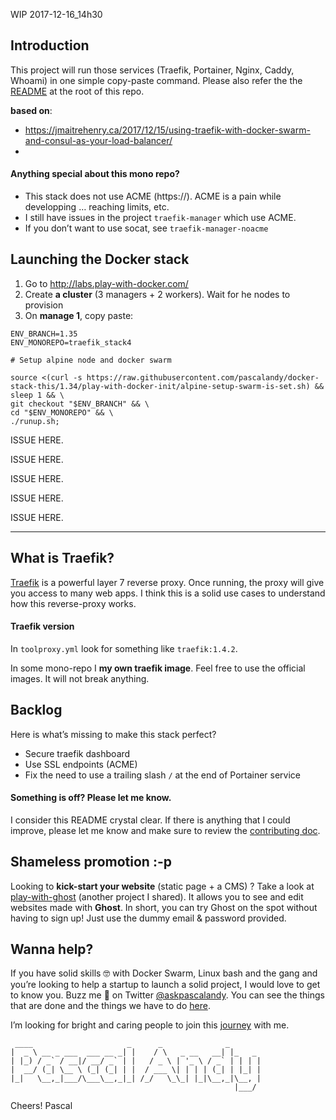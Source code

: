 

WIP 2017-12-16_14h30

## Introduction
This project will run those services (Traefik, Portainer, Nginx, Caddy, Whoami) in one simple copy-paste command. Please also refer the the [README](https://github.com/pascalandy/docker-stack-this/blob/master/README.md) at the root of this repo.

**based on**:
- https://jmaitrehenry.ca/2017/12/15/using-traefik-with-docker-swarm-and-consul-as-your-load-balancer/
- 
#### Anything special about this mono repo?
- This stack does not use ACME (https://). ACME is a pain while developping … reaching limits, etc.
- I still have issues in the project `traefik-manager` which use ACME.
- If you don’t want to use socat, see `traefik-manager-noacme`

## Launching the Docker stack
1. Go to http://labs.play-with-docker.com/ 
2. Create **a cluster** (3 managers + 2 workers). Wait for he nodes to provision
3. On **manage 1**, copy paste:

```
ENV_BRANCH=1.35
ENV_MONOREPO=traefik_stack4

# Setup alpine node and docker swarm

source <(curl -s https://raw.githubusercontent.com/pascalandy/docker-stack-this/1.34/play-with-docker-init/alpine-setup-swarm-is-set.sh) && sleep 1 && \
git checkout "$ENV_BRANCH" && \
cd "$ENV_MONOREPO" && \
./runup.sh;
```

ISSUE HERE.

ISSUE HERE. 

ISSUE HERE. 

ISSUE HERE. 

ISSUE HERE. 

---

## What is Traefik?
[Traefik](https://docs.traefik.io/configuration/backends/docker/) is a powerful layer 7 reverse proxy. Once running, the proxy will give you access to many web apps. I think this is a solid use cases to understand how this reverse-proxy works.

#### Traefik version 
In `toolproxy.yml` look for something like `traefik:1.4.2`.

In some mono-repo I **my own traefik image**. Feel free to use the official images. It will not break anything.

## Backlog
Here is what’s missing to make this stack perfect?
 
- Secure traefik dashboard
- Use SSL endpoints (ACME)
- Fix the need to use a trailing slash `/` at the end of Portainer service

#### Something is off? Please let me know.
I consider this README crystal clear. If there is anything that I could improve, please let me know and make sure to review the [contributing doc](../CONTRIBUTING.md).

## Shameless promotion :-p
Looking to **kick-start your website** (static page + a CMS) ? Take a look at [play-with-ghost](http://play-with-ghost.com/) (another project I shared). It allows you to see and edit websites made with **Ghost**. In short, you can try Ghost on the spot without having to sign up! Just use the dummy email & password provided.

## Wanna help?
If you have solid skills 🤓 with Docker Swarm, Linux bash and the gang and you’re looking to help a startup to launch a solid project, I would love to get to know you. Buzz me 👋 on Twitter [@askpascalandy](https://twitter.com/askpascalandy). You can see the things that are done and the things we have to do [here](http://firepress.org/blog/technical-challenges-we-are-facing-now/).

I’m looking for bright and caring people to join this [journey](http://firepress.org/blog/tag/from-the-heart/) with me.

```
 ____                     _      _              _
|  _ \ __ _ ___  ___ __ _| |    / \   _ __   __| |_   _
| |_) / _` / __|/ __/ _` | |   / _ \ | '_ \ / _` | | | |
|  __/ (_| \__ \ (_| (_| | |  / ___ \| | | | (_| | |_| |
|_|   \__,_|___/\___\__,_|_| /_/   \_\_| |_|\__,_|\__, |
                                                  |___/
```

Cheers!
Pascal